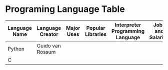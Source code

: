 # Programing Language Table

| Language Name | Language Creator | Major Uses | Popular Libraries | Interpreter Programming Language | Jobs and Salaries |
| ------------- |----------------- | ---------- | ----------------- | -------------------------------- | ----------------- |
| Python | Guido van Rossum | | | | | |
| C | | | | | |
